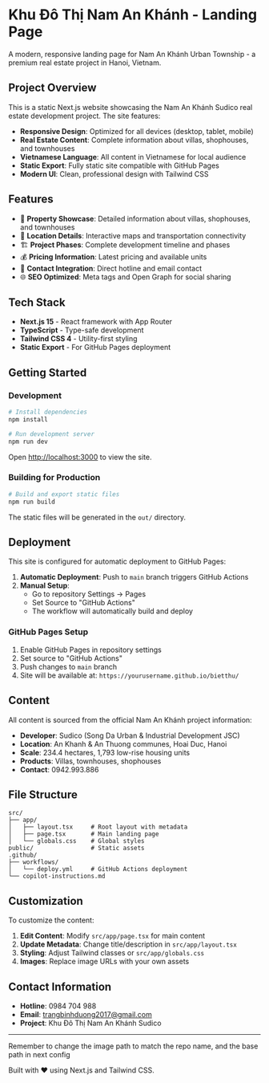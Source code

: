 # Khu Đô Thị Nam An Khánh - Landing Page

A modern, responsive landing page for Nam An Khánh Urban Township - a premium real estate project in Hanoi, Vietnam.

## Project Overview

This is a static Next.js website showcasing the Nam An Khánh Sudico real estate development project. The site features:

- **Responsive Design**: Optimized for all devices (desktop, tablet, mobile)
- **Real Estate Content**: Complete information about villas, shophouses, and townhouses
- **Vietnamese Language**: All content in Vietnamese for local audience
- **Static Export**: Fully static site compatible with GitHub Pages
- **Modern UI**: Clean, professional design with Tailwind CSS

## Features

- 🏡 **Property Showcase**: Detailed information about villas, shophouses, and townhouses
- 📍 **Location Details**: Interactive maps and transportation connectivity
- 🏗️ **Project Phases**: Complete development timeline and phases
- 💰 **Pricing Information**: Latest pricing and available units
- 📱 **Contact Integration**: Direct hotline and email contact
- 🌐 **SEO Optimized**: Meta tags and Open Graph for social sharing

## Tech Stack

- **Next.js 15** - React framework with App Router
- **TypeScript** - Type-safe development
- **Tailwind CSS 4** - Utility-first styling
- **Static Export** - For GitHub Pages deployment

## Getting Started

### Development

```bash
# Install dependencies
npm install

# Run development server
npm run dev
```

Open [http://localhost:3000](http://localhost:3000) to view the site.

### Building for Production

```bash
# Build and export static files
npm run build
```

The static files will be generated in the `out/` directory.

## Deployment

This site is configured for automatic deployment to GitHub Pages:

1. **Automatic Deployment**: Push to `main` branch triggers GitHub Actions
2. **Manual Setup**: 
   - Go to repository Settings → Pages
   - Set Source to "GitHub Actions"
   - The workflow will automatically build and deploy

### GitHub Pages Setup

1. Enable GitHub Pages in repository settings
2. Set source to "GitHub Actions"
3. Push changes to `main` branch
4. Site will be available at: `https://yourusername.github.io/bietthu/`

## Content

All content is sourced from the official Nam An Khánh project information:

- **Developer**: Sudico (Song Da Urban & Industrial Development JSC)
- **Location**: An Khanh & An Thuong communes, Hoai Duc, Hanoi
- **Scale**: 234.4 hectares, 1,793 low-rise housing units
- **Products**: Villas, townhouses, shophouses
- **Contact**: 0942.993.886

## File Structure

```
src/
├── app/
│   ├── layout.tsx     # Root layout with metadata
│   ├── page.tsx       # Main landing page
│   └── globals.css    # Global styles
public/                # Static assets
.github/
├── workflows/
│   └── deploy.yml     # GitHub Actions deployment
└── copilot-instructions.md
```

## Customization

To customize the content:

1. **Edit Content**: Modify `src/app/page.tsx` for main content
2. **Update Metadata**: Change title/description in `src/app/layout.tsx`
3. **Styling**: Adjust Tailwind classes or `src/app/globals.css`
4. **Images**: Replace image URLs with your own assets

## Contact Information

- **Hotline**: 0984 704 988
- **Email**: trangbinhduong2017@gmail.com
- **Project**: Khu Đô Thị Nam An Khánh Sudico

---
Remember to change the image path to match the repo name, and the base path in next config

Built with ❤️ using Next.js and Tailwind CSS.
